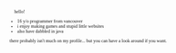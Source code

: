 <div style="font-family: mono; font-size: 8">👋 hello!

- 16 y/o programmer from vancouver
- i enjoy making games and stupid little websites
- also have dabbled in java

there probably isn't much on my profile... but you can have a look around if you want.

</div>

<!---
Jojobinx17/Jojobinx17 is a ✨ special ✨ repository because its `README.md` (this file) appears on your GitHub profile.
You can click the Preview link to take a look at your changes.
--->
